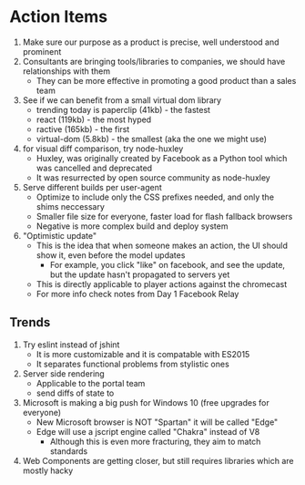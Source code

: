 # Action Items

1. Make sure our purpose as a product is precise, well understood and prominent
1. Consultants are bringing tools/libraries to companies, we should have relationships with them
    - They can be more effective in promoting a good product than a sales team
1. See if we can benefit from a small virtual dom library 
    - trending today is paperclip (41kb) - the fastest
    - react (119kb) -  the most hyped
    - ractive (165kb) - the first
    - virtual-dom (5.8kb) - the smallest (aka the one we might use)
1. for visual diff comparison, try node-huxley
    - Huxley, was originally created by Facebook as a Python tool which was cancelled and deprecated
    - It was resurrected by open source community as node-huxley
1. Serve different builds per user-agent
    - Optimize to include only the CSS prefixes needed, and only the shims neccessary
    - Smaller file size for everyone, faster load for flash fallback browsers
    - Negative is more complex build and deploy system
1. "Optimistic update"
    - This is the idea that when someone makes an action, the UI should show it, even before the model updates
        + For example, you click "like" on facebook, and see the update, but the update hasn't propagated to servers yet
    - This is directly applicable to player actions against the chromecast
    - For more info check notes from Day 1 Facebook Relay
    
## Trends

1. Try eslint instead of jshint
    - It is more customizable and it is compatable with ES2015
    - It separates functional problems from stylistic ones
1. Server side rendering
    - Applicable to the portal team
    - send diffs of state to 
1. Microsoft is making a big push for Windows 10 (free upgrades for everyone)
    - New Microsoft browser is NOT "Spartan" it will be called "Edge"
    - Edge will use a jscript engine called "Chakra" instead of V8
        + Although this is even more fracturing, they aim to match standards
1. Web Components are getting closer, but still requires libraries which are mostly hacky